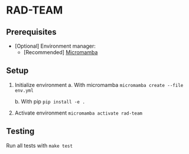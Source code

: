 # RAD-TEAM 

## Prerequisites 
- [Optional] Environment manager: 
    - [Recommended] [Micromamba](https://mamba.readthedocs.io/en/latest/installation.html)

## Setup
1. Initialize environment 
    a. With micromamba
        `micromamba create --file env.yml`

    b. With pip
        `pip install -e .`

1. Activate environment
    `micromamba activate rad-team`

## Testing
Run all tests with `make test`